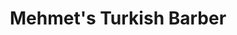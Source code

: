 ---
title: "Mehmet's Turkish Barber"
url: /cirencester/mehmets-turkish-barber/
shop: hairdresser
---